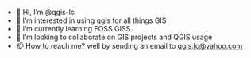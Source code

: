 - 👋 Hi, I’m @qgis-lc
- 👀 I’m interested in using qgis for all things GIS
- 🌱 I’m currently learning FOSS GISS
- 💞️ I’m looking to collaborate on GIS projects  and QGIS usage
- 📫 How to reach me? well by sending an email to qgis.lc@yahoo.com

<!---
qgis-lc/qgis-lc is a ✨ special ✨ repository because its `README.md` (this file) appears on your GitHub profile.
You can click the Preview link to take a look at your changes.
--->
